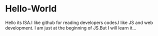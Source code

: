 # Hello-World
Hello its ISA.I like github for reading developers codes.I like JS and web development.
I am just at the beginning of JS.But I will learn it...
